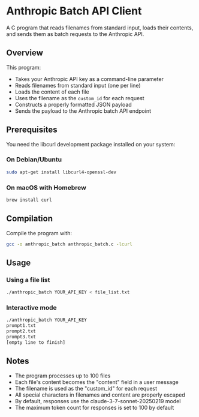 # Anthropic Batch API Client

A C program that reads filenames from standard input, loads their contents, and sends them as batch requests to the Anthropic API.

## Overview

This program:
- Takes your Anthropic API key as a command-line parameter
- Reads filenames from standard input (one per line)
- Loads the content of each file
- Uses the filename as the `custom_id` for each request
- Constructs a properly formatted JSON payload
- Sends the payload to the Anthropic batch API endpoint

## Prerequisites

You need the libcurl development package installed on your system:

### On Debian/Ubuntu
```bash
sudo apt-get install libcurl4-openssl-dev
```

### On macOS with Homebrew
```bash
brew install curl
```

## Compilation

Compile the program with:
```bash
gcc -o anthropic_batch anthropic_batch.c -lcurl
```

## Usage

### Using a file list
```bash
./anthropic_batch YOUR_API_KEY < file_list.txt
```

### Interactive mode
```bash
./anthropic_batch YOUR_API_KEY
prompt1.txt
prompt2.txt
prompt3.txt
[empty line to finish]
```

## Notes

- The program processes up to 100 files
- Each file's content becomes the "content" field in a user message
- The filename is used as the "custom_id" for each request
- All special characters in filenames and content are properly escaped
- By default, responses use the claude-3-7-sonnet-20250219 model
- The maximum token count for responses is set to 100 by default
